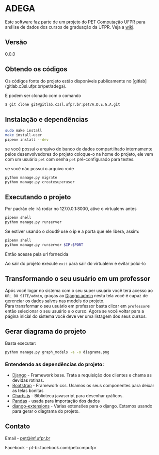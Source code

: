 # ADEGA


Este software faz parte de um projeto do PET Computação UFPR para 
análise de dados dos cursos de graduação da UFPR. Veja a [wiki](http://gitlab.c3sl.ufpr.br/pet/adega/wikis/home).


## Versão
0.0.0



## Obtendo os códigos


Os códigos fonte do projeto estão disponíveis publicamente no [gitlab]
(gitlab.c3sl.ufpr.br/pet/adega).

E podem ser clonado com o comando

```bash
$ git clone git@gitlab.c3sl.ufpr.br:pet/A.D.E.G.A.git
```


## Instalação e dependências


```bash
sudo make install
make install-user
pipenv install --dev
```

se você possui o arquivo do banco de dados compartilhado internamente pelos 
desenvolvedores do projeto coloque-o na home do projeto, ele vem com um usuário 
`pet` com senha `pet` pré-configurado para testes.


se você não possui o arquivo rode

```bash
python manage.py migrate
python manage.py createsuperuser
```


## Executando o projeto

Por padrão ele irá rodar no 127.0.0.1:8000, ative o virtualenv antes
```bash
pipenv shell
python manage.py runserver
```

Se estiver usando o cloud9 use o ip e a porta que ele libera, assim:
```bash
pipenv shell
python manage.py runserver $IP:$PORT
```

Então acesse pela url fornecida

Ao sair do projeto execute `exit` para sair do virtualenv e evitar polui-lo

## Transformando o seu usuário em um professor

Após você logar no sistema com o seu super usuário você terá acesso ao `URL_DO_SITE/admin`, graças ao [Django admin](https://docs.djangoproject.com/en/1.10/ref/contrib/admin/) nesta tela você é capaz de gerenciar os dados salvos nas models do projeto.   
Para transformar o seu usuário em professor basta clicar em `professor`e então selecionar o seu usuário e o curso. Agora se você voltar para a página inicial do sistema você deve ver uma listagem dos seus cursos. 


## Gerar diagrama do projeto

Basta executar:
```bash
python manage.py graph_models -a -o diagrama.png
```

### Entendendo as dependências do projeto:

* [Django](https://www.djangoproject.com/) - Framework base. Trata a requisição dos clientes e chama as devidas rotinas.
* [Bootstrap](http://getbootstrap.com/) - Framework css. Usamos os seus componentes para deixar as telas bonitas
* [Charts.js](http://www.chartjs.org/) - Biblioteca javascript para desenhar gráficos.
* [Pandas](http://pandas.pydata.org/) - usada para importação dos dados
* [django-extensions](https://django-extensions.readthedocs.io/en/latest/) - Várias extensões para o django. Estamos usando para gerar o diagrama do projeto.


## Contato


Email - pet@inf.ufpr.br

Facebook - pt-br.facebook.com/petcompufpr
